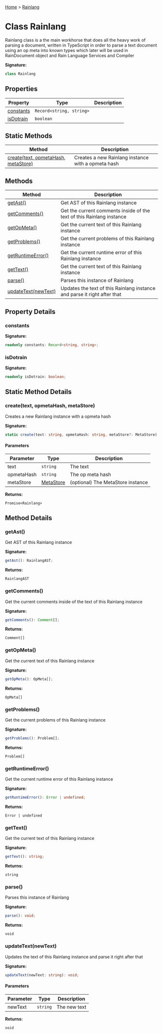 [Home](../index.md) &gt; [Rainlang](./rainlang.md)

# Class Rainlang

Rainlang class is a the main workhorse that does all the heavy work of parsing a document, written in TypeScript in order to parse a text document using an op meta into known types which later will be used in RainDocument object and Rain Language Services and Compiler

<b>Signature:</b>

```typescript
class Rainlang 
```

## Properties

|  Property | Type | Description |
|  --- | --- | --- |
|  [constants](./rainlang.md#constants-property) | `Record<string, string>` |  |
|  [isDotrain](./rainlang.md#isDotrain-property) | `boolean` |  |

## Static Methods

|  Method | Description |
|  --- | --- |
|  [create(text, opmetaHash, metaStore)](./rainlang.md#create-method-static-1) | Creates a new Rainlang instance with a opmeta hash |

## Methods

|  Method | Description |
|  --- | --- |
|  [getAst()](./rainlang.md#getAst-method-1) | Get AST of this Rainlang instance |
|  [getComments()](./rainlang.md#getComments-method-1) | Get the current comments inside of the text of this Rainlang instance |
|  [getOpMeta()](./rainlang.md#getOpMeta-method-1) | Get the current text of this Rainlang instance |
|  [getProblems()](./rainlang.md#getProblems-method-1) | Get the current problems of this Rainlang instance |
|  [getRuntimeError()](./rainlang.md#getRuntimeError-method-1) | Get the current runtime error of this Rainlang instance |
|  [getText()](./rainlang.md#getText-method-1) | Get the current text of this Rainlang instance |
|  [parse()](./rainlang.md#parse-method-1) | Parses this instance of Rainlang |
|  [updateText(newText)](./rainlang.md#updateText-method-1) | Updates the text of this Rainlang instance and parse it right after that |

## Property Details

<a id="constants-property"></a>

### constants

<b>Signature:</b>

```typescript
readonly constants: Record<string, string>;
```

<a id="isDotrain-property"></a>

### isDotrain

<b>Signature:</b>

```typescript
readonly isDotrain: boolean;
```

## Static Method Details

<a id="create-method-static-1"></a>

### create(text, opmetaHash, metaStore)

Creates a new Rainlang instance with a opmeta hash

<b>Signature:</b>

```typescript
static create(text: string, opmetaHash: string, metaStore?: MetaStore): Promise<Rainlang>;
```

#### Parameters

|  Parameter | Type | Description |
|  --- | --- | --- |
|  text | `string` | The text |
|  opmetaHash | `string` | The op meta hash |
|  metaStore | [MetaStore](./metastore.md) | (optional) The MetaStore instance |

<b>Returns:</b>

`Promise<Rainlang>`

## Method Details

<a id="getAst-method-1"></a>

### getAst()

Get AST of this Rainlang instance

<b>Signature:</b>

```typescript
getAst(): RainlangAST;
```
<b>Returns:</b>

`RainlangAST`

<a id="getComments-method-1"></a>

### getComments()

Get the current comments inside of the text of this Rainlang instance

<b>Signature:</b>

```typescript
getComments(): Comment[];
```
<b>Returns:</b>

`Comment[]`

<a id="getOpMeta-method-1"></a>

### getOpMeta()

Get the current text of this Rainlang instance

<b>Signature:</b>

```typescript
getOpMeta(): OpMeta[];
```
<b>Returns:</b>

`OpMeta[]`

<a id="getProblems-method-1"></a>

### getProblems()

Get the current problems of this Rainlang instance

<b>Signature:</b>

```typescript
getProblems(): Problem[];
```
<b>Returns:</b>

`Problem[]`

<a id="getRuntimeError-method-1"></a>

### getRuntimeError()

Get the current runtime error of this Rainlang instance

<b>Signature:</b>

```typescript
getRuntimeError(): Error | undefined;
```
<b>Returns:</b>

`Error | undefined`

<a id="getText-method-1"></a>

### getText()

Get the current text of this Rainlang instance

<b>Signature:</b>

```typescript
getText(): string;
```
<b>Returns:</b>

`string`

<a id="parse-method-1"></a>

### parse()

Parses this instance of Rainlang

<b>Signature:</b>

```typescript
parse(): void;
```
<b>Returns:</b>

`void`

<a id="updateText-method-1"></a>

### updateText(newText)

Updates the text of this Rainlang instance and parse it right after that

<b>Signature:</b>

```typescript
updateText(newText: string): void;
```

#### Parameters

|  Parameter | Type | Description |
|  --- | --- | --- |
|  newText | `string` | The new text |

<b>Returns:</b>

`void`

